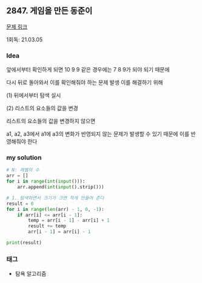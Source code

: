 ## 2847. 게임을 만든 동준이

[문제 링크](https://www.acmicpc.net/problem/2847)

1회독: 21.03.05



### Idea

앞에서부터 확인하게 되면 10 9 9 같은 경우에는 7 8 9가 되야 되기 때문에 

다시 뒤로 돌아와서 이를 확인해줘야 하는 문제 발생 이를 해결하기 위해 

(1) 뒤에서부터 탐색 실시 

(2) 리스트의 요소들의 값을 변경 

리스트의 요소들의 값을 변경하지 않으면 

a1, a2, a3에서 a1에 a3의 변화가 반영되지 않는 문제가 발생할 수 있기 때문에 이를 반영해줘야 한다



### my solution

```python
# N: 레벨의 수
arr = []
for i in range(int(input())):
    arr.append(int(input().strip()))

# 1. 탐색하면서 크기가 크면 작게 만들어 준다
result = 0
for i in range(len(arr) - 1, 0, -1):
    if arr[i] <= arr[i - 1]:
        temp = arr[i - 1] - arr[i] + 1
        result += temp
        arr[i - 1] = arr[i] - 1

print(result)
```



### 태그

- 탐욕 알고리즘